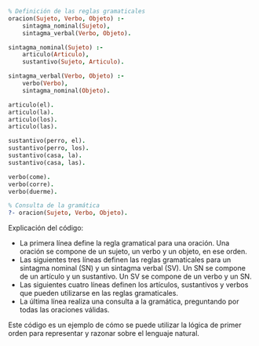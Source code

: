 ```prolog
% Definición de las reglas gramaticales
oracion(Sujeto, Verbo, Objeto) :-
    sintagma_nominal(Sujeto),
    sintagma_verbal(Verbo, Objeto).

sintagma_nominal(Sujeto) :-
    articulo(Articulo),
    sustantivo(Sujeto, Articulo).

sintagma_verbal(Verbo, Objeto) :-
    verbo(Verbo),
    sintagma_nominal(Objeto).

articulo(el).
articulo(la).
articulo(los).
articulo(las).

sustantivo(perro, el).
sustantivo(perro, los).
sustantivo(casa, la).
sustantivo(casa, las).

verbo(come).
verbo(corre).
verbo(duerme).

% Consulta de la gramática
?- oracion(Sujeto, Verbo, Objeto).
```

Explicación del código:

* La primera línea define la regla gramatical para una oración. Una oración se compone de un sujeto, un verbo y un objeto, en ese orden.
* Las siguientes tres líneas definen las reglas gramaticales para un sintagma nominal (SN) y un sintagma verbal (SV). Un SN se compone de un artículo y un sustantivo. Un SV se compone de un verbo y un SN.
* Las siguientes cuatro líneas definen los artículos, sustantivos y verbos que pueden utilizarse en las reglas gramaticales.
* La última línea realiza una consulta a la gramática, preguntando por todas las oraciones válidas.

Este código es un ejemplo de cómo se puede utilizar la lógica de primer orden para representar y razonar sobre el lenguaje natural.